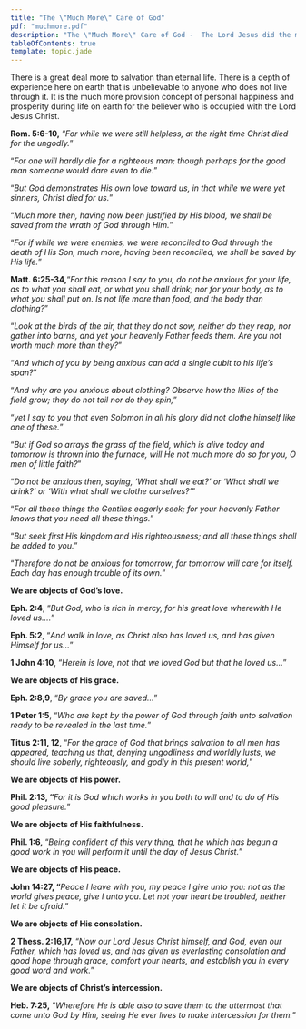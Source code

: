 ```yaml
---
title: "The \"Much More\" Care of God"
pdf: "muchmore.pdf"
description: "The \"Much More\" Care of God -  The Lord Jesus did the most for us when He died on the Cross. In the Christian life He does much more than the most for us."
tableOfContents: true
template: topic.jade
---
```


There is a great deal more to salvation than eternal life. There is a depth of experience here on earth that is unbelievable to anyone who does not live through it. It is the much more provision concept of personal happiness and prosperity during life on earth for the believer who is occupied with the Lord Jesus Christ.

**Rom. 5:6-10,** “_For while we were still helpless, at the right time Christ died for the ungodly._”

“_For one will hardly die for a righteous man; though perhaps for the good man someone would dare even to die._”

“_But God demonstrates His own love toward us, in that while we were yet sinners, Christ died for us._”

“_Much more then, having now been justified by His blood, we shall be saved from the wrath of God through Him._”

“_For if while we were enemies, we were reconciled to God through the death of His Son, much more, having been reconciled, we shall be saved by His life._”

**Matt. 6:25-34,**“_For this reason I say to you, do not be anxious for your life, as to what you shall eat, or what you shall drink; nor for your body, as to what you shall put on. Is not life more than food, and the body than clothing?_”

“_Look at the birds of the air, that they do not sow, neither do they reap, nor gather into barns, and yet your heavenly Father feeds them. Are you not worth much more than they?_”

“_And which of you by being anxious can add a single cubit to his life’s span?_”

“_And why are you anxious about clothing? Observe how the lilies of the field grow; they do not toil nor do they spin,_”

“_yet I say to you that even Solomon in all his glory did not clothe himself like one of these._”

“_But if God so arrays the grass of the field, which is alive today and tomorrow is thrown into the furnace, will He not much more do so for you, O men of little faith?_”

“_Do not be anxious then, saying, ‘What shall we eat?’ or ‘What shall we drink?’ or ‘With what shall we clothe ourselves?’_”

“_For all these things the Gentiles eagerly seek; for your heavenly Father knows that you need all these things._”

“_But seek first His kingdom and His righteousness; and all these things shall be added to you._”

“_Therefore do not be anxious for tomorrow; for tomorrow will care for itself. Each day has enough trouble of its own._”

**We are objects of God’s love.**

**Eph. 2:4**, “_But God, who is rich in mercy, for his great love wherewith He loved us…._”

**Eph. 5:2**, “_And walk in love, as Christ also has loved us, and has given Himself for us…_”

**1 John 4:10**, “_Herein is love, not that we loved God but that he loved us…_”

**We are objects of His grace.**

**Eph. 2:8,9**, “_By grace you are saved…_”

**1 Peter 1:5**, “_Who are kept by the power of God through faith unto salvation ready to be revealed in the last time._”

**Titus 2:11, 12**, “_For the grace of God that brings salvation to all men has appeared, teaching us that, denying ungodliness and worldly lusts, we should live soberly, righteously, and godly in this present world,_”

**We are objects of His power.**

**Phil. 2:13, “**_For it is God which works in you both to will and to do of His good pleasure._”

**We are objects of His faithfulness.**

**Phil. 1:6,** “_Being confident of this very thing, that he which has begun a good work in you will perform it until the day of Jesus Christ._”

**We are objects of His peace.**

**John 14:27, “**_Peace I leave with you, my peace I give unto you: not as the world gives peace, give I unto you. Let not your heart be troubled, neither let it be afraid._”

**We are objects of His consolation.**

**2 Thess. 2:16,17,** “_Now our Lord Jesus Christ himself, and God, even our Father, which has loved us, and has given us everlasting consolation and good hope through grace, comfort your hearts, and establish you in every good word and work._”

**We are objects of Christ’s intercession.**

**Heb. 7:25,** “_Wherefore He is able also to save them to the uttermost that come unto God by Him, seeing He ever lives to make intercession for them._”

